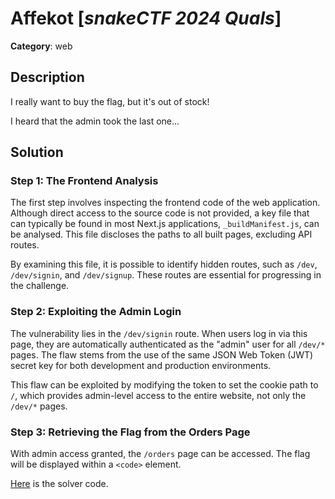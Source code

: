 # Affekot [_snakeCTF 2024 Quals_]

**Category**: web

## Description

I really want to buy the flag, but it's out of stock!

I heard that the admin took the last one...

## Solution

### Step 1: The Frontend Analysis

The first step involves inspecting the frontend code of the web application. Although direct access to the source code is not provided, a key file that can typically be found in most Next.js applications, `_buildManifest.js`, can be analysed. This file discloses the paths to all built pages, excluding API routes.

By examining this file, it is possible to identify hidden routes, such as `/dev`, `/dev/signin`, and `/dev/signup`. These routes are essential for progressing in the challenge.

### Step 2: Exploiting the Admin Login

The vulnerability lies in the `/dev/signin` route. When users log in via this page, they are automatically authenticated as the "admin" user for all `/dev/*` pages. The flaw stems from the use of the same JSON Web Token (JWT) secret key for both development and production environments.

This flaw can be exploited by modifying the token to set the cookie path to `/`, which provides admin-level access to the entire website, not only the `/dev/*` pages.

### Step 3: Retrieving the Flag from the Orders Page

With admin access granted, the `/orders` page can be accessed. The flag will be displayed within a `<code>` element.

[Here](./attachments/solve.py) is the solver code.
